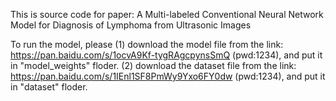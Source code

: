 This is source code for paper: A Multi-labeled Conventional Neural Network Model for Diagnosis of Lymphoma from Ultrasonic Images

To run the model, please
(1) download the model file from the link: https://pan.baidu.com/s/1ocvA9Kf-tygRAgcpynsSmQ  (pwd:1234), and put it in "model_weights" floder.
(2) download the dataset file from the link: https://pan.baidu.com/s/1IEnl1SF8PmWy9Yxo6FY0dw (pwd:1234), and put it in "dataset" floder.
